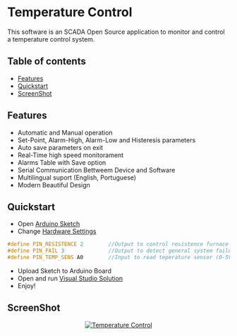 # Temperature Control

This software is an SCADA Open Source application to monitor and control a temperature control system.

## Table of contents 

- [Features](#features)
- [Quickstart](#quickstart)
- [ScreenShot](#screenshot)

## Features

* Automatic and Manual operation
* Set-Point, Alarm-High, Alarm-Low and Histeresis parameters
* Auto save parameters on exit
* Real-Time high speed monitorament
* Alarms Table with Save option
* Serial Communication Bettweem Device and Software
* Multilingual suport (English, Portuguese)
* Modern Beautiful Design

## Quickstart

* Open [Arduino Sketch](https://github.com/WesleyJoseSantos/TemperatureControl/blob/master/Arduino/TemperatureControl)
* Change [Hardware Settings](https://github.com/WesleyJoseSantos/TemperatureControl/blob/master/Arduino/TemperatureControl/Furnace.h)

```C++
#define PIN_RESISTENCE 2        //Output to control resistence furnace actuator
#define PIN_FAIL 3              //Output to detect general system failure
#define PIN_TEMP_SENS A0        //Input to read teperature sensor (0-5V)
```
* Upload Sketch to Arduino Board
* Open and run [Visual Studio Solution](https://github.com/WesleyJoseSantos/TemperatureControl)
* Enjoy!

## ScreenShot

<p align="center">
  <a href="https://binquantum.wordpress.com/" target="_blank">
    <img src="https://binaryquantum.files.wordpress.com/2020/05/temperaturecontrolsnapshot.png" alt="Temperature Control"></img>
  </a>
</p>
